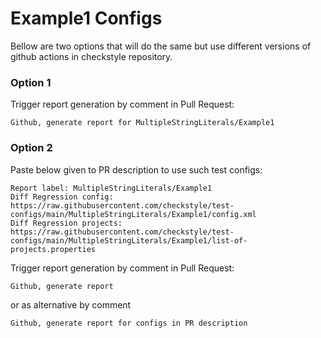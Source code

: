 # Example1 Configs

Bellow are two options that will do the same but use different versions
of github actions in checkstyle repository.


### Option 1
Trigger report generation by comment in Pull Request:
```
Github, generate report for MultipleStringLiterals/Example1
```

### Option 2

Paste below given to PR description to use such test configs:
```
Report label: MultipleStringLiterals/Example1
Diff Regression config: https://raw.githubusercontent.com/checkstyle/test-configs/main/MultipleStringLiterals/Example1/config.xml
Diff Regression projects: https://raw.githubusercontent.com/checkstyle/test-configs/main/MultipleStringLiterals/Example1/list-of-projects.properties
```

Trigger report generation by comment in Pull Request:
```
Github, generate report
```
or as alternative by comment
```
Github, generate report for configs in PR description
```
